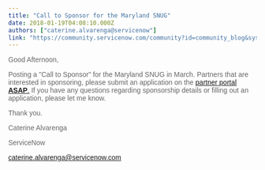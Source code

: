```yaml
---
title: "Call to Sponsor for the Maryland SNUG"
date: 2018-01-19T04:08:10.000Z
authors: ["caterine.alvarenga@servicenow"]
link: "https://community.servicenow.com/community?id=community_blog&sys_id=861d22e5dbd0dbc01dcaf3231f961975"
---
```

<p style="font-family: arial, sans-serif; color: #666666;">Good Afternoon,</p><p></p><p style="font-family: arial, sans-serif; color: #666666;">Posting a "Call to Sponsor" for the Maryland SNUG in March. Partners that are interested in sponsoring, please submit an application on the <a href="https://partnerportal.service-now.com/">partner portal <strong>ASAP</strong>.</a> If you have any questions regarding sponsorship details or filling out an application, please let me know.</p><p></p><p style="font-family: arial, sans-serif; color: #666666;">Thank you.</p><p></p><p style="font-family: arial, sans-serif; color: #666666;">Caterine Alvarenga</p><p style="font-family: arial, sans-serif; color: #666666;">ServiceNow<a href="mailto:caterine.alvarenga@servicenow.com"><br/></a></p><p style="font-family: arial, sans-serif; color: #666666;"><a title="terine.alvarenga@servicenow.com" href="mailto:caterine.alvarenga@servicenow.com">caterine.alvarenga@servicenow.com</a></p>